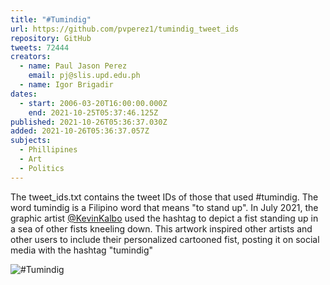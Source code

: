 ```yaml
---
title: "#Tumindig"
url: https://github.com/pvperez1/tumindig_tweet_ids
repository: GitHub
tweets: 72444
creators:
  - name: Paul Jason Perez
    email: pj@slis.upd.edu.ph
  - name: Igor Brigadir
dates:
  - start: 2006-03-20T16:00:00.000Z
    end: 2021-10-25T05:37:46.125Z
published: 2021-10-26T05:36:37.030Z
added: 2021-10-26T05:36:37.057Z
subjects:
  - Phillipines
  - Art
  - Politics
---
```

The tweet_ids.txt contains the tweet IDs of those that used #tumindig. The word tumindig is a Filipino word that means "to stand up". In July 2021, the graphic artist [@KevinKalbo](https://twitter.com/KevinKalbo) used the hashtag to depict a fist standing up in a sea of other fists kneeling down. This artwork inspired other artists and other users to include their personalized cartooned fist, posting it on social media with the hashtag "tumindig"

![#Tumindig](https://upload.wikimedia.org/wikipedia/en/9/92/Tumindig_TK.jpg)
